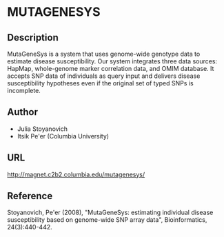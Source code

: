 # MUTAGENESYS

## Description
MutaGeneSys is a system that uses genome-wide genotype data to estimate disease susceptibility. Our system integrates three data sources: HapMap, whole-genome marker correlation data, and OMIM database. It accepts SNP data of individuals as query input and delivers disease susceptibility hypotheses even if the original set of typed SNPs is incomplete.

## Author
* Julia Stoyanovich
* Itsik Pe'er (Columbia University)

## URL
http://magnet.c2b2.columbia.edu/mutagenesys/

## Reference
Stoyanovich, Pe'er (2008), "MutaGeneSys: estimating individual disease susceptibility based on genome-wide SNP array data", Bioinformatics, 24(3):440-442.